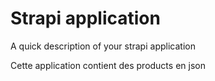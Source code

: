 # Strapi application

A quick description of your strapi application

Cette application contient des products en json